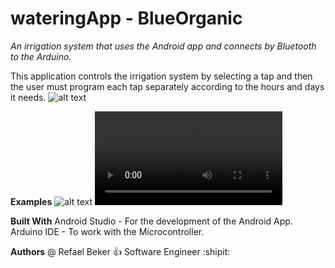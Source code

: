 # wateringApp - BlueOrganic


*An irrigation system that uses the Android app and connects by Bluetooth to the Arduino.*

This application controls the irrigation system by selecting a tap and then the user must program each tap separately according to the hours and days it needs.
![alt text](https://github.com/RefaelBeker7/wateringApp_finalProject/blob/master/screenshot/WhatsApp%20Image%202019-04-21%20at%2016.56.47.jpeg)

**Examples**
![alt text](https://github.com/RefaelBeker7/wateringApp_finalProject/blob/master/screenshot/WhatsApp%20Image%202019-04-21%20at%2016.56.23.jpeg)
![Alt Text](https://github.com/RefaelBeker7/wateringApp_finalProject/blob/master/screenshot/WhatsApp%20Video%202019-04-21%20at%2016.52.01.mp4)

**Built With**
Android Studio - For the development of the Android App.
Arduino IDE - To work with the Microcontroller.

**Authors**
@ Refael Beker :+1: Software Engineer :shipit:
